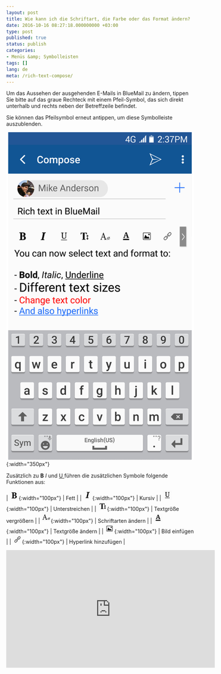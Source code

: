 ```yaml
---
layout: post
title: Wie kann ich die Schriftart, die Farbe oder das Format ändern?
date: 2016-10-16 08:27:18.000000000 +03:00
type: post
published: true
status: publish
categories:
- Menüs &amp; Symbolleisten
tags: []
lang: de
meta: /rich-text-compose/
---
```


Um das Aussehen der ausgehenden E-Mails in BlueMail zu ändern, tippen Sie bitte auf das graue Rechteck mit einem Pfeil-Symbol, das sich direkt unterhalb und rechts neben der Betreffzeile befindet.

Sie können das Pfeilsymbol erneut antippen, um diese Symbolleiste auszublenden.

![Google Play Rich Text](/assets/BlueMail_Google_Play_Rich_Text.png){:width="350px"}

Zusätzlich zu **B** *I* und <span style="text-decoration: underline;">U </span>führen die zusätzlichen Symbole folgende Funktionen aus:

| ![Bold](/assets/Bold.png){:width="100px"} | Fett |
| ![Kursiv](/assets/Italics.png){:width="100px"} | Kursiv |
| ![Unterstrich](/assets/Underline.png){:width="100px"} | Unterstreichen |
| ![Text vergrößern](/assets/Text_Size.png){:width="100px"} | Textgröße vergrößern |
| ![Typeset](/assets/Typeset.png){:width="100px"} | Schriftarten ändern |
| ![Textfarbe](/assets/Text_Color.png){:width="100px"} | Textgröße ändern |
| ![Bild hinzufügen](/assets/Add_Image.png){:width="100px"} | Bild einfügen |
| ![Hyperlink hinzufügen](/assets/Insert_link.png){:width="100px"} | Hyperlink hinzufügen |

<iframe src="https://www.youtube.com/embed/yYjHE5v26O8?list=PLXcA1xyD8E7dB0XsKApln4AqCumFbmOJK&amp;loop=1" width="560" height="315" frameborder="0" align="center" allowfullscreen="allowfullscreen"></iframe>
